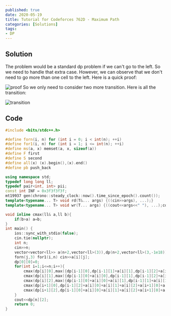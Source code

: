 ```yaml
---
published: true
date: 2020-05-19
title: Tutorial for Codeforces 762D - Maximum Path
categories: [Solutions]
tags:
- DP
---
```



## Solution 

The problem would be a standard dp problem if we can't go to the left. So we need to handle that extra case. However, we can observe that we don't need to go more than one cell to the left. Here is a quick proof:

![proof](/images/CF762D(1).jpg)
So we only need to consider two more transition. Here is all the transition:

![transition](/images/CF762D(2).jpg)

## Code
```cpp
#include <bits/stdc++.h>

#define forn(i, n) for (int i = 0; i < int(n); ++i)
#define for1(i, n) for (int i = 1; i <= int(n); ++i)
#define ms(a, x) memset(a, x, sizeof(a))
#define F first
#define S second
#define all(x) (x).begin(),(x).end()
#define pb push_back

using namespace std;
typedef long long ll;
typedef pair<int, int> pii;
const int INF = 0x3f3f3f3f;
mt19937 gen(chrono::steady_clock::now().time_since_epoch().count());
template<typename... T> void rd(T&... args) {((cin>>args), ...);}
template<typename... T> void wr(T... args) {((cout<<args<<" "), ...);cout<<endl;}

void inline cmax(ll& a,ll b){
    if(b>a) a=b;
}
int main() {
    ios::sync_with_stdio(false);
    cin.tie(nullptr);
    int n;
    cin>>n;
    vector<vector<ll>> a(n+2,vector<ll>(3)),dp(n+2,vector<ll>(3,-1e18));
    forn(j,3) for1(i,n) cin>>a[i][j];
    dp[0][0]=0;
    for(int i=1;i<=n;i++){
        cmax(dp[i][0],max({dp[i-1][0],dp[i-1][1]+a[i][1],dp[i-1][2]+a[i][1]+a[i][2]})+a[i][0]);
        cmax(dp[i][1],max({dp[i-1][0]+a[i][0],dp[i-1][1],dp[i-1][2]+a[i][2]})+a[i][1]);
        cmax(dp[i][2],max({dp[i-1][0]+a[i][0]+a[i][1],dp[i-1][1]+a[i][1],dp[i-1][2]})+a[i][2]);
        cmax(dp[i+1][0],dp[i-1][2]+a[i][0]+a[i][1]+a[i][2]+a[i+1][0]+a[i+1][1]+a[i+1][2]);
        cmax(dp[i+1][2],dp[i-1][0]+a[i][0]+a[i][1]+a[i][2]+a[i+1][0]+a[i+1][1]+a[i+1][2]);
    }
    cout<<dp[n][2];
    return 0;
}
```
